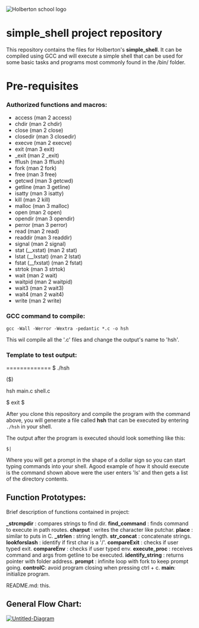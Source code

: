 
![Holberton school logo](https://secure.meetupstatic.com/photos/event/b/c/5/6/highres_475548214.jpeg)
# simple_shell project repository

This repository contains the files for Holberton's **simple_shell**. It can be compiled using GCC and will execute a simple shell that can be used for some basic tasks and programs most commonly found in the /bin/ folder.

# Pre-requisites

### Authorized functions and macros:
- access (man 2 access)
- chdir (man 2 chdir)
- close (man 2 close)
- closedir (man 3 closedir)
- execve (man 2 execve)
- exit (man 3 exit)
- _exit (man 2 _exit)
- fflush (man 3 fflush)
- fork (man 2 fork)
- free (man 3 free)
- getcwd (man 3 getcwd)
- getline (man 3 getline)
- isatty (man 3 isatty)
- kill (man 2 kill)
- malloc (man 3 malloc)
- open (man 2 open)
- opendir (man 3 opendir)
- perror (man 3 perror)
- read (man 2 read)
- readdir (man 3 readdir)
- signal (man 2 signal)
- stat (__xstat) (man 2 stat)
- lstat (__lxstat) (man 2 lstat)
- fstat (__fxstat) (man 2 fstat)
- strtok (man 3 strtok)
- wait (man 2 wait)
- waitpid (man 2 waitpid)
- wait3 (man 2 wait3)
- wait4 (man 2 wait4)
- write (man 2 write)

### GCC command to compile:
`
gcc -Wall -Werror -Wextra -pedantic *.c -o hsh
`

This wil compile all the '.c' files and change the output's name to 'hsh'.

### Template to test output:
=============
$ ./hsh

($) 

hsh main.c shell.c

$ exit
$


After you clone this repository and compile the program with the command above, you will generate a file called **hsh** that can be executed by entering  ```./hsh``` in your shell.

The output after the program is executed should look something like this:
```
$|
```
Where you will get a prompt in the shape of a dollar sign so you can start typing commands into your shell.  Agood example of how it should execute is the command shown above were the user enters 'ls' and then gets a list of the directory contents.
## Function Prototypes:

Brief description of functions contained in project:

**_strcmpdir** :  compares strings to find dir.
**find_command** :  finds command to execute in path routes.
**charput** :  writes the character like putchar.
**place** :  similar to puts in C.
**_strlen** :  string length.
**str_concat** :  concatenate strings.
**lookforslash** :  identify if first char is a '/'.
**compareExit** :  checks if user typed exit.
**compareEnv** :  checks if user typed env.
**execute_proc** :  receives command and args from getline to be executed.
**identify_string** :  returns pointer with folder address.
**prompt** :  infinite loop with fork to keep prompt going.
**controlC**: avoid program closing when pressing ctrl + c.
**main**: initialize program.

README.md: this.

## General Flow Chart:

<a href="https://ibb.co/1MMmc0J"><img src="https://i.ibb.co/5kkRZ1x/Untitled-Diagram.png" alt="Untitled-Diagram" border="0"></a>
